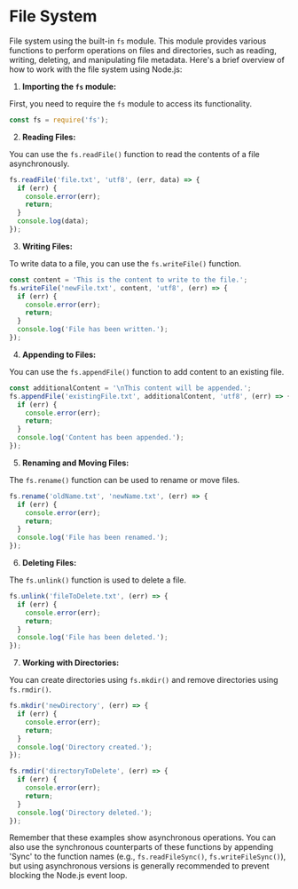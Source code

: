 # File System

File system using the built-in `fs` module. This module provides various functions to perform operations on files and directories, such as reading, writing, deleting, and manipulating file metadata. Here's a brief overview of how to work with the file system using Node.js:

1. **Importing the `fs` module:**

First, you need to require the `fs` module to access its functionality.

```javascript
const fs = require('fs');
```

2. **Reading Files:**

You can use the `fs.readFile()` function to read the contents of a file asynchronously.

```javascript
fs.readFile('file.txt', 'utf8', (err, data) => {
  if (err) {
    console.error(err);
    return;
  }
  console.log(data);
});
```

3. **Writing Files:**

To write data to a file, you can use the `fs.writeFile()` function.

```javascript
const content = 'This is the content to write to the file.';
fs.writeFile('newFile.txt', content, 'utf8', (err) => {
  if (err) {
    console.error(err);
    return;
  }
  console.log('File has been written.');
});
```

4. **Appending to Files:**

You can use the `fs.appendFile()` function to add content to an existing file.

```javascript
const additionalContent = '\nThis content will be appended.';
fs.appendFile('existingFile.txt', additionalContent, 'utf8', (err) => {
  if (err) {
    console.error(err);
    return;
  }
  console.log('Content has been appended.');
});
```

5. **Renaming and Moving Files:**

The `fs.rename()` function can be used to rename or move files.

```javascript
fs.rename('oldName.txt', 'newName.txt', (err) => {
  if (err) {
    console.error(err);
    return;
  }
  console.log('File has been renamed.');
});
```

6. **Deleting Files:**

The `fs.unlink()` function is used to delete a file.

```javascript
fs.unlink('fileToDelete.txt', (err) => {
  if (err) {
    console.error(err);
    return;
  }
  console.log('File has been deleted.');
});
```

7. **Working with Directories:**

You can create directories using `fs.mkdir()` and remove directories using `fs.rmdir()`.

```javascript
fs.mkdir('newDirectory', (err) => {
  if (err) {
    console.error(err);
    return;
  }
  console.log('Directory created.');
});

fs.rmdir('directoryToDelete', (err) => {
  if (err) {
    console.error(err);
    return;
  }
  console.log('Directory deleted.');
});
```

Remember that these examples show asynchronous operations. You can also use the synchronous counterparts of these functions by appending 'Sync' to the function names (e.g., `fs.readFileSync()`, `fs.writeFileSync()`), but using asynchronous versions is generally recommended to prevent blocking the Node.js event loop.
